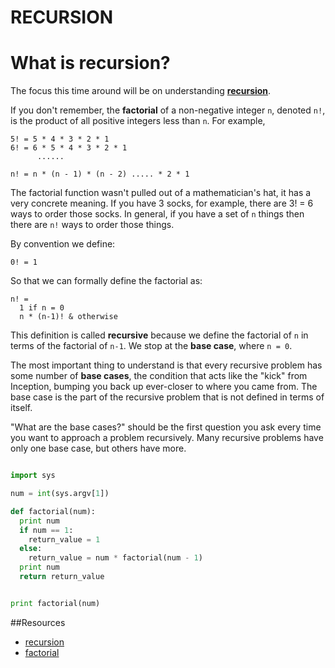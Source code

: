 # RECURSION

# What is recursion?

The focus this time around will be on understanding **[recursion](http://en.wikipedia.org/wiki/Recursion_%28computer_science%29)**.

If you don't remember, the **factorial** of a non-negative integer `n`, denoted `n!`, is the product of all positive integers less than `n`. For example,

```shell
5! = 5 * 4 * 3 * 2 * 1
6! = 6 * 5 * 4 * 3 * 2 * 1
      ......

n! = n * (n - 1) * (n - 2) ..... * 2 * 1

```

The factorial function wasn't pulled out of a mathematician's hat, it has a very concrete meaning. If you have 3 socks, for example, there are 3! = 6 ways to order those socks. In general, if you have a set of `n` things then there are `n!` ways to order those things.

By convention we define:

```shell
0! = 1
```

So that we can formally define the factorial as:

```shell
n! =
  1 if n = 0
  n * (n-1)! & otherwise
```

This definition is called **recursive** because we define the factorial of `n` in terms of the factorial of `n-1`. We stop at the **base case**, where `n = 0`.

The most important thing to understand is that every recursive problem has some number of **base cases**, the condition that acts like the "kick" from Inception, bumping you back up ever-closer to where you came from. The base case is the part of the recursive problem that is not defined in terms of itself.

"What are the base cases?" should be the first question you ask every time you want to approach a problem recursively. Many recursive problems have only one base case, but others have more.


```python

import sys

num = int(sys.argv[1])

def factorial(num):
  print num
  if num == 1:
    return_value = 1
  else:
    return_value = num * factorial(num - 1)
  print num
  return return_value


print factorial(num)

```


##Resources

* [recursion](http://en.wikipedia.org/wiki/Recursion_%28computer_science%29)
* [factorial](http://en.wikipedia.org/wiki/Factorial)
